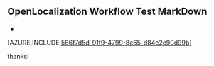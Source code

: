 ## OpenLocalization Workflow Test MarkDown
* 

[AZURE.INCLUDE [586f7d5d-91f9-4799-8e65-d84e2c90d99b](calleeMd1.md)]

 
thanks!